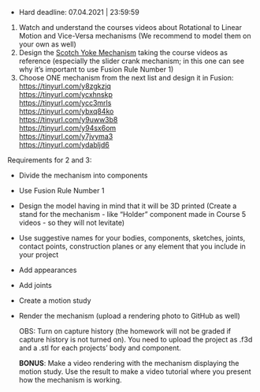 * Hard deadline:  07.04.2021 | 23:59:59
1. Watch and understand the courses videos about Rotational to Linear Motion and Vice-Versa mechanisms (We recommend to model them on your own as well)
2. Design the [Scotch Yoke Mechanism](https://www.youtube.com/watch?v=HhX-8RyP214&ab_channel=SkylineTutorials) taking the course videos as reference (especially the slider crank mechanism; in this one can see why it’s important to use Fusion Rule Number 1)
3. Choose ONE mechanism from the next list and design it in Fusion:  
    https://tinyurl.com/y8zgkzjq  
    https://tinyurl.com/ycxhnskp  
    https://tinyurl.com/ycc3mrls  
    https://tinyurl.com/ybxq84ko  
    https://tinyurl.com/y9uww3b8  
    https://tinyurl.com/y94sx6om  
    https://tinyurl.com/y7jvyma3  
    https://tinyurl.com/ydabljd6  

Requirements for 2 and 3:

* Divide the mechanism into components
* Use Fusion Rule Number 1
* Design the model having in mind that it will be 3D printed (Create a stand for the mechanism - like “Holder” component made in Course 5 videos - so they will not levitate)
* Use suggestive names for your bodies, components, sketches, joints, contact points, construction planes or any element that you include in your project
* Add appearances
* Add joints
* Create a motion study
* Render the mechanism (upload a rendering photo to GitHub as well)

  OBS: Turn on capture history (the homework will not be graded if capture history is not turned on). You need to upload the project as .f3d and a .stl for each projects’ body and component.

  **BONUS**:  Make a video rendering with the mechanism displaying the motion study. Use the result to make a video tutorial where you present how the mechanism is working.
